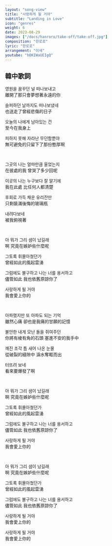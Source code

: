 ```yaml
---
layout: "song-view"
title: "사랑하게 될 거야"
subtitle: "Landing in Love"
icon: "genres"
weight: 6
date: 2023-08-29
images: ["/docs/hanroro/take-off/take-off.jpg"]
composition: "한로로"
lyric: "한로로"
arrangement: "이새"
youtube: "h0KIWaUEIgQ"
---
```


## 韓中歌詞

영원을 꿈꾸던 널 떠나보내고  
離開了那只會夢想著永遠的你  

슬퍼하던 날까지도 떠나보냈네  
也送走了曾經悲傷的日子  

오늘의 나에게 남아있는 건  
至今在我身上  

피하지 못해 자라난 무던함뿐야  
無可避免的只留下了那份憨厚啊  

<br>

그곳의 나는 얼마만큼 울었는지  
在彼處的我 曾哭了多少回呢  

이곳의 나는 누구보다 잘 알기에  
我在此處 比任何人都清楚  

후회로 가득 채운 유리잔만  
只剩裝滿後悔的玻璃瓶  

내려다보네  
被我俯視著  

<br>

아 뭐가 그리 샘이 났길래  
啊 究竟在嫉妒些什麼呢  

그토록 휘몰아쳤던가  
曾經如此的風起雲湧  

그럼에도 불구하고 나는 너를 용서하고  
儘管如此 我也依舊原諒你了  

사랑하게 될 거야  
我會愛上你的  

<br>

아파했지만 또 아파도 되는 기억  
雖然心痛 卻也是我痛的甘願的記憶  

불안한 내게 모난 돌을 쥐여주던  
你將有棱有角的石頭 塞進不安的我手中  

깨진 조각 틈 새어 나온 눈물  
從破裂的縫隙中 淚水奪眶而出  

터뜨려 보네  
看來要爆發了啊  

<br>

아 뭐가 그리 샘이 났길래  
啊 究竟在嫉妒些什麼呢  

그토록 휘몰아쳤던가  
曾經如此的風起雲湧  

그럼에도 불구하고 나는 너를 용서하고  
儘管如此 我也依舊原諒你了  

사랑하게 될 거야  
我會愛上你的  

<br>

아 뭐가 그리 샘이 났길래  
啊 究竟在嫉妒些什麼呢  

그토록 휘몰아쳤던가  
曾經如此的風起雲湧  

그럼에도 불구하고 나는 너를 용서하고  
儘管如此 我也依舊原諒你了  

사랑하게 될 거야  
我會愛上你的  

사랑하게 될 거야  
我會愛上你的  
